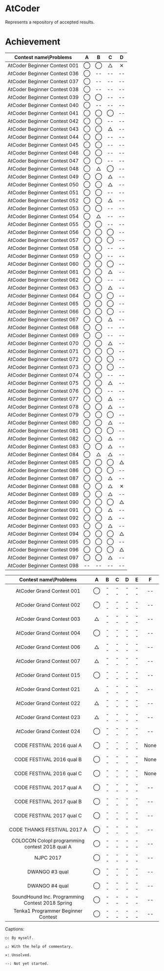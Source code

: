 # AtCoder
Represents a repository of accepted results.

# Achievement

|Contest name\Problems|A|B|C|D|
|:--:|:--:|:--:|:--:|:--:|
|AtCoder Beginner Contest 001|◯|◯|△|✕|
|AtCoder Beginner Contest 036|◯|--|--|--|
|AtCoder Beginner Contest 037|◯|--|--|--|
|AtCoder Beginner Contest 038|◯|--|--|--|
|AtCoder Beginner Contest 039|◯|◯|--|--|
|AtCoder Beginner Contest 040|◯|--|--|--|
|AtCoder Beginner Contest 041|◯|◯|◯|--|
|AtCoder Beginner Contest 042|◯|◯|--|--|
|AtCoder Beginner Contest 043|◯|◯|△|--|
|AtCoder Beginner Contest 044|◯|◯|--|--|
|AtCoder Beginner Contest 045|◯|◯|--|--|
|AtCoder Beginner Contest 046|◯|◯|--|--|
|AtCoder Beginner Contest 047|◯|◯|--|--|
|AtCoder Beginner Contest 048|◯|△|◯|--|
|AtCoder Beginner Contest 049|◯|◯|△|--|
|AtCoder Beginner Contest 050|◯|◯|△|--|
|AtCoder Beginner Contest 051|◯|◯|--|--|
|AtCoder Beginner Contest 052|◯|◯|△|--|
|AtCoder Beginner Contest 053|◯|◯|--|--|
|AtCoder Beginner Contest 054|◯|△|--|--|
|AtCoder Beginner Contest 055|◯|◯|--|--|
|AtCoder Beginner Contest 056|◯|◯|◯|--|
|AtCoder Beginner Contest 057|◯|◯|◯|--|
|AtCoder Beginner Contest 058|◯|◯|--|--|
|AtCoder Beginner Contest 059|◯|◯|--|--|
|AtCoder Beginner Contest 060|◯|◯|◯|--|
|AtCoder Beginner Contest 061|◯|◯|△|--|
|AtCoder Beginner Contest 062|◯|◯|--|--|
|AtCoder Beginner Contest 063|◯|◯|△|--|
|AtCoder Beginner Contest 064|◯|◯|◯|--|
|AtCoder Beginner Contest 065|◯|◯|◯|--|
|AtCoder Beginner Contest 066|◯|◯|◯|--|
|AtCoder Beginner Contest 067|◯|◯|△|--|
|AtCoder Beginner Contest 068|◯|◯|--|--|
|AtCoder Beginner Contest 069|◯|◯|--|--|
|AtCoder Beginner Contest 070|◯|◯|△|--|
|AtCoder Beginner Contest 071|◯|◯|◯|--|
|AtCoder Beginner Contest 072|◯|◯|◯|--|
|AtCoder Beginner Contest 073|◯|◯|◯|--|
|AtCoder Beginner Contest 074|◯|◯|--|--|
|AtCoder Beginner Contest 075|◯|◯|△|--|
|AtCoder Beginner Contest 076|◯|◯|--|--|
|AtCoder Beginner Contest 077|◯|◯|△|--|
|AtCoder Beginner Contest 078|◯|◯|△|--|
|AtCoder Beginner Contest 079|◯|◯|◯|--|
|AtCoder Beginner Contest 080|◯|◯|△|--|
|AtCoder Beginner Contest 081|◯|◯|◯|--|
|AtCoder Beginner Contest 082|◯|◯|△|--|
|AtCoder Beginner Contest 083|◯|◯|△|--|
|AtCoder Beginner Contest 084|◯|△|△|--|
|AtCoder Beginner Contest 085|◯|◯|◯|△|
|AtCoder Beginner Contest 086|◯|◯|◯|--|
|AtCoder Beginner Contest 087|◯|◯|△|--|
|AtCoder Beginner Contest 088|◯|◯|△|✕|
|AtCoder Beginner Contest 089|◯|◯|△|--|
|AtCoder Beginner Contest 090|◯|◯|◯|△|
|AtCoder Beginner Contest 091|◯|◯|△|--|
|AtCoder Beginner Contest 092|◯|◯|△|--|
|AtCoder Beginner Contest 093|◯|◯|△|--|
|AtCoder Beginner Contest 094|◯|◯|◯|△|
|AtCoder Beginner Contest 095|◯|◯|◯|--|
|AtCoder Beginner Contest 096|◯|◯|◯|△|
|AtCoder Beginner Contest 097|◯|◯|△|--|
|AtCoder Beginner Contest 098|--|--|--|--|

|Contest name\Problems|A|B|C|D|E|F|
|:--:|:--:|:--:|:--:|:--:|:--:|:--:|
|AtCoder Grand Contest 001|◯|--|--|--|--|--|
|AtCoder Grand Contest 002|◯|--|--|--|--|--|
|AtCoder Grand Contest 003|△|--|--|--|--|--|
|AtCoder Grand Contest 004|◯|--|--|--|--|--|
|AtCoder Grand Contest 006|△|--|--|--|--|--|
|AtCoder Grand Contest 007|△|--|--|--|--|--|
|AtCoder Grand Contest 015|◯|--|--|--|--|--|
|AtCoder Grand Contest 021|△|--|--|--|--|--|
|AtCoder Grand Contest 022|△|--|--|--|--|--|
|AtCoder Grand Contest 023|△|--|--|--|--|--|
|AtCoder Grand Contest 024|◯|--|--|--|--|--|
|CODE FESTIVAL 2016 qual A|◯|--|--|--|--|None|
|CODE FESTIVAL 2016 qual B|◯|--|--|--|--|None|
|CODE FESTIVAL 2016 qual C|◯|--|--|--|--|None|
|CODE FESTIVAL 2017 qual A|◯|--|--|--|--|--|
|CODE FESTIVAL 2017 qual B|◯|--|--|--|--|--|
|CODE FESTIVAL 2017 qual C|◯|--|--|--|--|--|
|CODE THANKS FESTIVAL 2017 A|◯|--|--|--|--|--|
|COLOCON Colopl programming contest 2018 qual A|◯|--|--|--|--|--|
|NJPC 2017|◯|--|--|--|--|--|
|DWANGO #3 qual|◯|--|--|--|--|--|
|DWANGO #4 qual|◯|--|--|--|--|--|
|SoundHound Inc. Programming Contest 2018 Spring|◯|--|--|--|--|--|
|Tenka1 Programmer Beginner Contest|◯|--|--|--|--|--|

Captions:

    ◯: By myself.

    △: With the help of commentary.

    ✕: Unsolved.

    --: Not yet started.